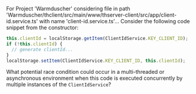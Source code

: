 For Project 'Warmduscher' considering file in path 'Warmduscher/thclient/src/main/www/thserver-client/src/app/client-id.service.ts' with name 'client-id.service.ts'...
Consider the following code snippet from the constructor:

```typescript
this.clientId = localStorage.getItem(ClientIdService.KEY_CLIENT_ID);
if (!this.clientId) {
  // generate clientId...
}
localStorage.setItem(ClientIdService.KEY_CLIENT_ID, this.clientId);
```

What potential race condition could occur in a multi-threaded or asynchronous environment when this code is executed concurrently by multiple instances of the `ClientIdService`?